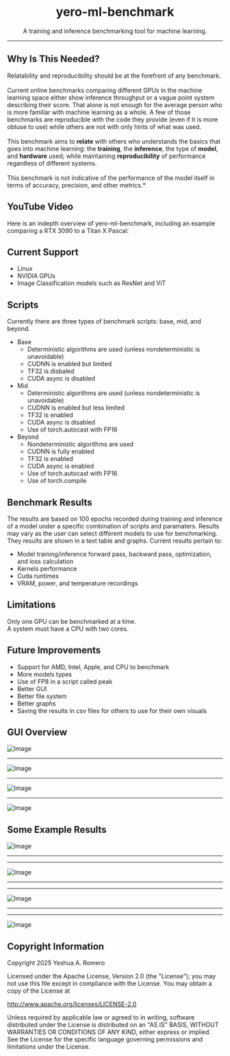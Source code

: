 <h1 align="center">yero-ml-benchmark</h1>

<p align="center">
  A training and inference benchmarking tool for machine learning.
</p>

***

## Why Is This Needed?
Relatability and reproducibility should be at the forefront of any benchmark. 
<br>
<br>
Current online benchmarks comparing different GPUs in the machine learning space either show inference throughput or a vague point system describing their score.
That alone is not enough for the average person who is more familiar with machine learning as a whole. 
A few of those benchmarks are reproducible with the code they provide (even if it is more obtuse to use) while others are not with only hints of what was used. 
<br>
<br>
This benchmark aims to <b>relate</b> with others who understands the basics that goes into machine learning: the <b>training</b>, the <b>inference</b>, the type of <b>model</b>, and <b>hardware</b> used; 
while maintaining <b>reproducibility</b> of performance regardless of different systems.
<br>
<br>
This benchmark is not indicative of the performance of the model itself in terms of accuracy, precision, and other metrics.*

## YouTube Video
Here is an indepth overview of yero-ml-benchmark, including an example comparing a RTX 3090 to a Titan X Pascal: 

## Current Support
* Linux
* NVIDIA GPUs
* Image Classification models such as ResNet and ViT

## Scripts
Currently there are three types of benchmark scripts: base, mid, and beyond.
* Base
	* Deterministic algorithms are used (unless nondeterministic is unavoidable)
  * CUDNN is enabled but limited
  * TF32 is disbaled
  * CUDA async is disabled
* Mid
	* Deterministic algorithms are used (unless nondeterministic is unavoidable)
  * CUDNN is enabled but less limited
  * TF32 is enabled
  * CUDA async is disabled
  * Use of torch.autocast with FP16
* Beyond
	* Nondeterministic algorithms are used
  * CUDNN is fully enabled
  * TF32 is enabled
  * CUDA async is enabled
  * Use of torch.autocast with FP16
  * Use of torch.compile

## Benchmark Results
The results are based on 100 epochs recorded during training and inference of a model under a specific combination of scripts and paramaters.
Results may vary as the user can select different models to use for benchmarking.
<br>
They results are shown in a text table and graphs. Current results pertain to:
* Model training/inference forward pass, backward pass, optimization, and loss calculation
* Kernels performance
* Cuda runtimes
* VRAM, power, and temperature recordings

## Limitations
Only one GPU can be benchmarked at a time.
<br>
A system must have a CPU with two cores.

## Future Improvements
* Support for AMD, Intel, Apple, and CPU to benchmark
* More models types
* Use of FP8 in a script called peak
* Better GUI
* Better file system
* Better graphs
* Saving the results in csv files for others to use for their own visuals

## GUI Overview
![Image](https://github.com/user-attachments/assets/2eff3daa-0c16-45b3-8fd9-5aed03f2c30f)
***
![Image](https://github.com/user-attachments/assets/741e8857-3696-40b0-af1d-c86817e912b8)
***
![Image](https://github.com/user-attachments/assets/70e7dd7d-327f-4f33-bbba-e1df7f326016)
***
![Image](https://github.com/user-attachments/assets/de88b856-401b-44c1-9869-a6dbfee3fb65)

## Some Example Results
![Image](https://github.com/user-attachments/assets/b275f671-7616-45de-8860-d5ba1d5714b5)
***
***
![Image](https://github.com/user-attachments/assets/c9358db1-9975-40e4-a75c-aae4c18a03a9)
***
***
![Image](https://github.com/user-attachments/assets/c8b23220-2dc4-48ed-9875-d621db070807)
***
***
![Image](https://github.com/user-attachments/assets/243d058a-1d5b-4d79-9328-edfa01388844)

## Copyright Information
Copyright 2025 Yeshua A. Romero

Licensed under the Apache License, Version 2.0 (the "License"); you may not use this file except in compliance with the License. You may obtain a copy of the License at

   http://www.apache.org/licenses/LICENSE-2.0
   
Unless required by applicable law or agreed to in writing, software distributed under the License is distributed on an "AS IS" BASIS, WITHOUT WARRANTIES OR CONDITIONS OF ANY KIND, either express or implied. See the License for the specific language governing permissions and limitations under the License.
